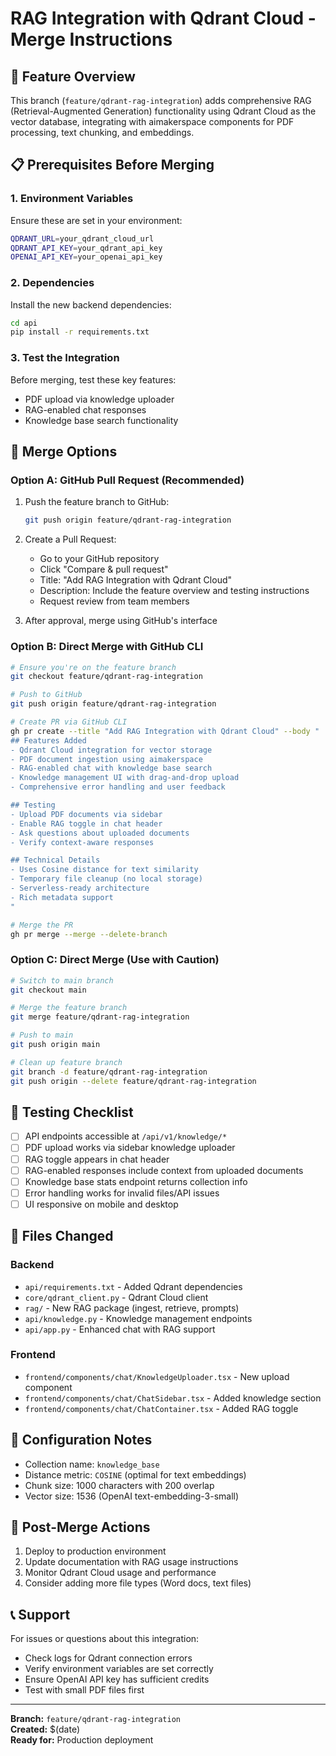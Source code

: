 # RAG Integration with Qdrant Cloud - Merge Instructions

## 🎯 **Feature Overview**
This branch (`feature/qdrant-rag-integration`) adds comprehensive RAG (Retrieval-Augmented Generation) functionality using Qdrant Cloud as the vector database, integrating with aimakerspace components for PDF processing, text chunking, and embeddings.

## 📋 **Prerequisites Before Merging**

### 1. **Environment Variables**
Ensure these are set in your environment:
```bash
QDRANT_URL=your_qdrant_cloud_url
QDRANT_API_KEY=your_qdrant_api_key
OPENAI_API_KEY=your_openai_api_key
```

### 2. **Dependencies**
Install the new backend dependencies:
```bash
cd api
pip install -r requirements.txt
```

### 3. **Test the Integration**
Before merging, test these key features:
- PDF upload via knowledge uploader
- RAG-enabled chat responses
- Knowledge base search functionality

## 🔄 **Merge Options**

### **Option A: GitHub Pull Request (Recommended)**
1. Push the feature branch to GitHub:
   ```bash
   git push origin feature/qdrant-rag-integration
   ```

2. Create a Pull Request:
   - Go to your GitHub repository
   - Click "Compare & pull request"
   - Title: "Add RAG Integration with Qdrant Cloud"
   - Description: Include the feature overview and testing instructions
   - Request review from team members

3. After approval, merge using GitHub's interface

### **Option B: Direct Merge with GitHub CLI**
```bash
# Ensure you're on the feature branch
git checkout feature/qdrant-rag-integration

# Push to GitHub
git push origin feature/qdrant-rag-integration

# Create PR via GitHub CLI
gh pr create --title "Add RAG Integration with Qdrant Cloud" --body "
## Features Added
- Qdrant Cloud integration for vector storage
- PDF document ingestion using aimakerspace
- RAG-enabled chat with knowledge base search
- Knowledge management UI with drag-and-drop upload
- Comprehensive error handling and user feedback

## Testing
- Upload PDF documents via sidebar
- Enable RAG toggle in chat header
- Ask questions about uploaded documents
- Verify context-aware responses

## Technical Details
- Uses Cosine distance for text similarity
- Temporary file cleanup (no local storage)
- Serverless-ready architecture
- Rich metadata support
"

# Merge the PR
gh pr merge --merge --delete-branch
```

### **Option C: Direct Merge (Use with Caution)**
```bash
# Switch to main branch
git checkout main

# Merge the feature branch
git merge feature/qdrant-rag-integration

# Push to main
git push origin main

# Clean up feature branch
git branch -d feature/qdrant-rag-integration
git push origin --delete feature/qdrant-rag-integration
```

## 🧪 **Testing Checklist**
- [ ] API endpoints accessible at `/api/v1/knowledge/*`
- [ ] PDF upload works via sidebar knowledge uploader
- [ ] RAG toggle appears in chat header
- [ ] RAG-enabled responses include context from uploaded documents
- [ ] Knowledge base stats endpoint returns collection info
- [ ] Error handling works for invalid files/API issues
- [ ] UI responsive on mobile and desktop

## 📁 **Files Changed**
### Backend
- `api/requirements.txt` - Added Qdrant dependencies
- `core/qdrant_client.py` - Qdrant Cloud client
- `rag/` - New RAG package (ingest, retrieve, prompts)
- `api/knowledge.py` - Knowledge management endpoints
- `api/app.py` - Enhanced chat with RAG support

### Frontend
- `frontend/components/chat/KnowledgeUploader.tsx` - New upload component
- `frontend/components/chat/ChatSidebar.tsx` - Added knowledge section
- `frontend/components/chat/ChatContainer.tsx` - Added RAG toggle

## 🔧 **Configuration Notes**
- Collection name: `knowledge_base`
- Distance metric: `COSINE` (optimal for text embeddings)
- Chunk size: 1000 characters with 200 overlap
- Vector size: 1536 (OpenAI text-embedding-3-small)

## 🚀 **Post-Merge Actions**
1. Deploy to production environment
2. Update documentation with RAG usage instructions
3. Monitor Qdrant Cloud usage and performance
4. Consider adding more file types (Word docs, text files)

## 📞 **Support**
For issues or questions about this integration:
- Check logs for Qdrant connection errors
- Verify environment variables are set correctly
- Ensure OpenAI API key has sufficient credits
- Test with small PDF files first

---
**Branch:** `feature/qdrant-rag-integration`  
**Created:** $(date)  
**Ready for:** Production deployment 